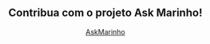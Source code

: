 <h2 align = center>Contribua com o projeto Ask Marinho!</h2>

<p align="center"><a href="https://ko-fi.com/AKMARINHO">AskMarinho</a></p>
